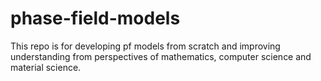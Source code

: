# phase-field-models
This repo is for developing pf models from scratch and improving understanding from perspectives of mathematics, computer science and material science.
